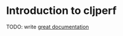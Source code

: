 # Introduction to cljperf

TODO: write [great documentation](http://jacobian.org/writing/great-documentation/what-to-write/)
